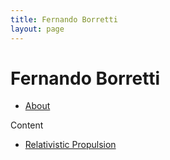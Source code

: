 ```yaml
---
title: Fernando Borretti
layout: page
---
```


# Fernando Borretti

- [About](/about.html)

Content

- [Relativistic Propulsion](/content/relativistic-propulsion.html)
